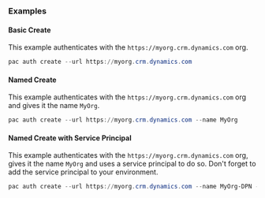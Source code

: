 ### Examples

#### Basic Create

This example authenticates with the `https://myorg.crm.dynamics.com` org.

```powershell
pac auth create --url https://myorg.crm.dynamics.com
```

#### Named Create

This example authenticates with the `https://myorg.crm.dynamics.com` org and gives it the name `MyOrg`.

```powershell
pac auth create --url https://myorg.crm.dynamics.com --name MyOrg
```

#### Named Create with Service Principal

This example authenticates with the `https://myorg.crm.dynamics.com` org, gives it the name `MyOrg` and uses a service principal to do so. Don't forget to add the service principal to your environment.

```powershell
pac auth create --url https://myorg.crm.dynamics.com --name MyOrg-DPN --applicationId 00000000-0000-0000-0000-000000000000 --clientSecret $clientSecret --tenant 00000000-0000-0000-0000-000000000000
```
